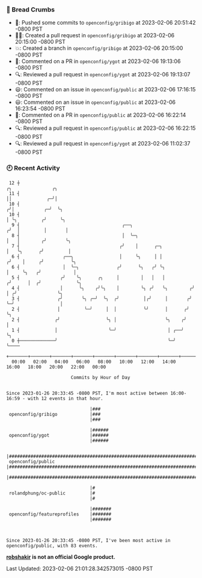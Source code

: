 ### 🍞 Bread Crumbs

 * 🚢: Pushed some commits to `openconfig/gribigo` at 2023-02-06 20:51:42 -0800 PST
 * ✍🏼: Created a pull request in `openconfig/gribigo` at 2023-02-06 20:15:00 -0800 PST
 * 💥: Created a branch in `openconfig/gribigo` at 2023-02-06 20:15:00 -0800 PST
 * 💬: Commented on a PR in  `openconfig/ygot` at 2023-02-06 19:13:06 -0800 PST
 * 🔍: Reviewed a pull request in  `openconfig/ygot` at 2023-02-06 19:13:07 -0800 PST
 * 😃: Commented on an issue in `openconfig/public` at 2023-02-06 17:16:15 -0800 PST
 * 😃: Commented on an issue in `openconfig/public` at 2023-02-06 16:23:54 -0800 PST
 * 💬: Commented on a PR in  `openconfig/public` at 2023-02-06 16:22:14 -0800 PST
 * 🔍: Reviewed a pull request in  `openconfig/public` at 2023-02-06 16:22:15 -0800 PST
 * 🔍: Reviewed a pull request in  `openconfig/ygot` at 2023-02-06 11:02:37 -0800 PST

### 🕘 Recent Activity
```
 12 ┼                                                                    ╭╮               ╭╮
 11 ┤                                                                    ││             ╭─╯│
 10 ┤                                                                   ╭╯│           ╭─╯  ╰╮
 10 ┤                                                                   │ ╰╮         ╭╯     ╰╮
  9 ┤                                      ╭──╮                        ╭╯  │         │       │
  8 ┤                                      │  ╰─╮                      │   │        ╭╯       ╰╮
  7 ┤                                     ╭╯    │      ╭─╮             │   ╰╮      ╭╯         │
  6 ┤                ╭──╮                 │     ╰╮     │ │            ╭╯    │     ╭╯          ╰╮
  6 ┤                │  ╰─╮              ╭╯      ╰╮   ╭╯ ╰╮           │     ╰╮   ╭╯            │
  5 ┤               ╭╯    ╰╮      ╭╮     │        │   │   │          ╭╯      │  ╭╯             ╰╮
  4 ┤               │      ╰╮    ╭╯╰╮    │        ╰╮ ╭╯   ╰╮        ╭╯       │ ╭╯               ╰╮
  3 ┤              ╭╯       ╰╮ ╭─╯  ╰╮  ╭╯         │╭╯     │       ╭╯        ╰─╯                 │
  2 ┤              │         ╰─╯     │  │          ╰╯      │      ╭╯                             ╰╮
  2 ┤             ╭╯                 ╰╮ │                  ╰╮    ╭╯                               │
  1 ┤             │                   ╰─╯                   │ ╭──╯                                ╰╮
  0 ┼─────────────╯                                         ╰─╯                                    ╰────
    +───────+───────+───────+───────+───────+───────+───────+───────+───────+───────+───────+───────+────
  00:00   02:00   04:00   06:00   08:00   10:00   12:00   14:00   16:00   18:00   20:00   22:00   00:00   

						Commits by Hour of Day


Since 2023-01-26 20:33:45 -0800 PST, I'm most active between 16:00-16:59 - with 12 events in that hour.

```



```
                               |###
 openconfig/gribigo            |###
                               |###

                               |######
 openconfig/ygot               |######
                               |######

                               |###################################################################################
 openconfig/public             |###################################################################################
                               |###################################################################################

                               |#
 rolandphung/oc-public         |#
                               |#

                               |#######
 openconfig/featureprofiles    |#######
                               |#######



Since 2023-01-26 20:33:45 -0800 PST, I've been most active in openconfig/public, with 83 events.

```
**[robshakir](mailto:robjs@google.com) is not an official Google product.**  


Last Updated: 2023-02-06 21:01:28.342573015 -0800 PST
